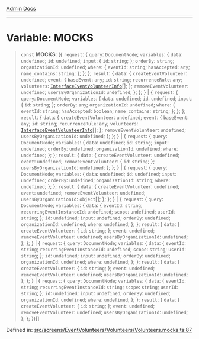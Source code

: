 [Admin Docs](/)

***

# Variable: MOCKS

> `const` **MOCKS**: (\{ `request`: \{ `query`: `DocumentNode`; `variables`: \{ `data`: `undefined`; `id`: `undefined`; `input`: \{ `id`: `string`; \}; `orderBy`: `string`; `organizationId`: `undefined`; `where`: \{ `eventId`: `string`; `hasAccepted`: `any`; `name_contains`: `string`; \}; \}; \}; `result`: \{ `data`: \{ `createEventVolunteer`: `undefined`; `event`: \{ `baseEvent`: `any`; `id`: `string`; `recurrenceRule`: `any`; `volunteers`: [`InterfaceEventVolunteerInfo`](../../../../../types/Volunteer/interface/interfaces/InterfaceEventVolunteerInfo.md)[]; \}; `removeEventVolunteer`: `undefined`; `usersByOrganizationId`: `undefined`; \}; \}; \} \| \{ `request`: \{ `query`: `DocumentNode`; `variables`: \{ `data`: `undefined`; `id`: `undefined`; `input`: \{ `id`: `string`; \}; `orderBy`: `any`; `organizationId`: `undefined`; `where`: \{ `eventId`: `string`; `hasAccepted`: `boolean`; `name_contains`: `string`; \}; \}; \}; `result`: \{ `data`: \{ `createEventVolunteer`: `undefined`; `event`: \{ `baseEvent`: `any`; `id`: `string`; `recurrenceRule`: `any`; `volunteers`: [`InterfaceEventVolunteerInfo`](../../../../../types/Volunteer/interface/interfaces/InterfaceEventVolunteerInfo.md)[]; \}; `removeEventVolunteer`: `undefined`; `usersByOrganizationId`: `undefined`; \}; \}; \} \| \{ `request`: \{ `query`: `DocumentNode`; `variables`: \{ `data`: `undefined`; `id`: `string`; `input`: `undefined`; `orderBy`: `undefined`; `organizationId`: `undefined`; `where`: `undefined`; \}; \}; `result`: \{ `data`: \{ `createEventVolunteer`: `undefined`; `event`: `undefined`; `removeEventVolunteer`: \{ `id`: `string`; \}; `usersByOrganizationId`: `undefined`; \}; \}; \} \| \{ `request`: \{ `query`: `DocumentNode`; `variables`: \{ `data`: `undefined`; `id`: `undefined`; `input`: `undefined`; `orderBy`: `undefined`; `organizationId`: `string`; `where`: `undefined`; \}; \}; `result`: \{ `data`: \{ `createEventVolunteer`: `undefined`; `event`: `undefined`; `removeEventVolunteer`: `undefined`; `usersByOrganizationId`: `object`[]; \}; \}; \} \| \{ `request`: \{ `query`: `DocumentNode`; `variables`: \{ `data`: \{ `eventId`: `string`; `recurringEventInstanceId`: `undefined`; `scope`: `undefined`; `userId`: `string`; \}; `id`: `undefined`; `input`: `undefined`; `orderBy`: `undefined`; `organizationId`: `undefined`; `where`: `undefined`; \}; \}; `result`: \{ `data`: \{ `createEventVolunteer`: \{ `id`: `string`; \}; `event`: `undefined`; `removeEventVolunteer`: `undefined`; `usersByOrganizationId`: `undefined`; \}; \}; \} \| \{ `request`: \{ `query`: `DocumentNode`; `variables`: \{ `data`: \{ `eventId`: `string`; `recurringEventInstanceId`: `undefined`; `scope`: `string`; `userId`: `string`; \}; `id`: `undefined`; `input`: `undefined`; `orderBy`: `undefined`; `organizationId`: `undefined`; `where`: `undefined`; \}; \}; `result`: \{ `data`: \{ `createEventVolunteer`: \{ `id`: `string`; \}; `event`: `undefined`; `removeEventVolunteer`: `undefined`; `usersByOrganizationId`: `undefined`; \}; \}; \} \| \{ `request`: \{ `query`: `DocumentNode`; `variables`: \{ `data`: \{ `eventId`: `string`; `recurringEventInstanceId`: `string`; `scope`: `string`; `userId`: `string`; \}; `id`: `undefined`; `input`: `undefined`; `orderBy`: `undefined`; `organizationId`: `undefined`; `where`: `undefined`; \}; \}; `result`: \{ `data`: \{ `createEventVolunteer`: \{ `id`: `string`; \}; `event`: `undefined`; `removeEventVolunteer`: `undefined`; `usersByOrganizationId`: `undefined`; \}; \}; \})[]

Defined in: [src/screens/EventVolunteers/Volunteers/Volunteers.mocks.ts:87](https://github.com/PalisadoesFoundation/talawa-admin/blob/main/src/screens/EventVolunteers/Volunteers/Volunteers.mocks.ts#L87)
